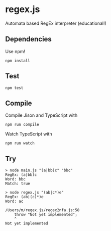 # regex.js

Automata based RegEx interpreter (educational!)

## Dependencies

Use npm!
```
npm install
```

## Test

```
npm test
```

## Compile

Compile Jison and TypeScript with
```
npm run compile
```

Watch TypeScript with
```
npm run watch
```

## Try

```
> node main.js "(a|bb)c" "bbc"
RegEx: (a|bb)c
Word: bbc
Match: true
```

```
> node regex.js "(ab|c*)e"
RegEx: (ab|(c)*)e
Word: ac

/Users/m/regex.js/regex2nfa.js:58
    throw "Not yet implemented";
    ^
Not yet implemented
```
